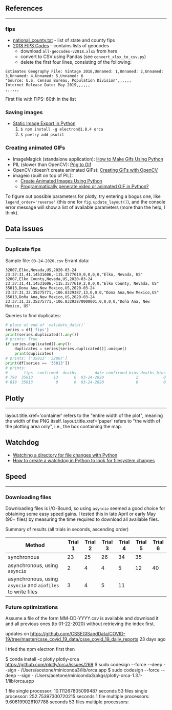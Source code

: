 ## References
---

### fips
* [national_county.txt](
https://www2.census.gov/geo/docs/reference/codes/files/national_county.txt) - list of state and county fips
* [2018 FIPS Codes](
https://www.census.gov/geographies/reference-files/2018/demo/popest/2018-fips.html) - contains lists of geocodes
    * download `all-geocodes-v2018.xlsx` from here
    * convert to CSV using Pandas (see `convert_xlsx_to_csv.py`)
    * delete the first four lines, consisting of the following:
```
Estimates Geography File: Vintage 2018,Unnamed: 1,Unnamed: 2,Unnamed: 3,Unnamed: 4,Unnamed: 5,Unnamed: 6
"Source: U.S. Census Bureau, Population Division",,,,,,
Internet Release Date: May 2019,,,,,,
,,,,,,
```
First file with FIPS: 60th in the list

### Saving images
* [Static Image Export in Python](https://plotly.com/python/static-image-export/)
    1. `$ npm install -g electron@1.8.4 orca`
    2. `$ poetry add psutil`

### Creating animated GIFs
* ImageMagick (standalone application): [How to Make Gifs Using Python](
http://superfluoussextant.com/making-gifs-with-python)
* PIL (slower than OpenCV): [Png to Gif](https://pythonprogramming.altervista.org/png-to-gif/)
* OpenCV (doesn't create animated GIFs): [Creating GIFs with OpenCV](
https://www.pyimagesearch.com/2018/11/05/creating-gifs-with-opencv/)
* imageio (built on top of PIL): 
    * [Create Animated Images Using Python](https://medium.com/swlh/python-animated-images-6a85b9b68f86)
    * [Programmatically generate video or animated GIF in Python?](
    https://stackoverflow.com/questions/753190/programmatically-generate-video-or-animated-gif-in-python)

To figure out possible parameters for plotly, try entering a bogus one, like `legend_order='reverse'` (this one for 
`fig.update_layout()`), and the console error message will show a list of available parameters (more than the help, 
I think).

## Data issues
---

### Duplicate fips
Sample file: `03-24-2020.csv`
Errant data:
```csv
32007,Elko,Nevada,US,2020-03-24 23:37:31,41.14531606,-115.3577619,0,0,0,0,"Elko, Nevada, US"
32007,Elko County,Nevada,US,2020-03-24 23:37:31,41.14531606,-115.3577619,2,0,0,0,"Elko County, Nevada, US"
35013,Dona Ana,New Mexico,US,2020-03-24 23:37:31,32.35275771,-106.8329387,13,0,0,0,"Dona Ana,New Mexico,US"
35013,Doña Ana,New Mexico,US,2020-03-24 23:37:31,32.35275771,-106.83293870000001,0,0,0,0,"Doña Ana, New Mexico, US"
```

Queries to find duplicates:
```python
# place at end of `validate_data()`
series = df['fips']
print(series.duplicated().any())
# prints: True
if series.duplicated().any():
    duplicates = series[series.duplicated()].unique()
    print(duplicates)
# prints: ['35013' '32007']
print(df[series == '35013'])
# prints:
#       fips  confirmed  deaths        date confirmed_bins deaths_bins
# 798  35013         13       0  03-24-2020              2           0
# 818  35013          0       0  03-24-2020              0           0
```

## Plotly
---
 
layout.title.xref='container' refers to the "entire width of the plot", meaning the width of the PNG itself.
layout.title.xref='paper' refers to "the width of the plotting area only", i.e., the box containing the map.

## Watchdog
* [Watching a directory for file changes with Python](http://brunorocha.org/python/watching-a-directory-for-file-changes-with-python.html)
* [How to create a watchdog in Python to look for filesystem changes](http://thepythoncorner.com/dev/how-to-create-a-watchdog-in-python-to-look-for-filesystem-changes/)

## Speed
---

### Downloading files

Downloading files is I/O-Bound, so using `asyncio` seemed a good choice for obtaining some easy speed gains.  I tested 
this in late April or early May (90+ files) by measuring the time required to download all available files.

Summary of results (all trials in seconds, ascending order)

Method | Trial 1 | Trial 2 | Trial 3 | Trial 4 | Trial 5 | Trial 6
------ | ------- | ------- | ------- | ------- | ------- | -------
synchronous | 23 | 25 | 26 | 34 | 35 | 
asynchronous, using `asyncio` | 2 | 4 | 4 | 5 | 12 | 40
asynchronous, using `asyncio` and `aiofiles` to write files | 3 | 4 | 5 | 11 | | 

### Future optimizations

Assume a file of the form MM-DD-YYYY.csv is available and download it and all previous ones (to 01-22-2020) without
retrieving the index first.

updates on https://github.com/CSSEGISandData/COVID-19/tree/master/csse_covid_19_data/csse_covid_19_daily_reports
 <time-ago datetime="2020-04-16T16:09:49Z" class="no-wrap" title="Apr 16, 2020, 9:09 AM PDT">23 days ago</time-ago>
 
 I tried the npm electron first
 then
 
 $ conda install -c plotly plotly-orca
 https://github.com/plotly/orca/issues/269
 $ sudo codesign --force --deep --sign - /Users/acetone/miniconda3/lib/orca.app
 $ sudo codesign --force --deep --sign - /Users/acetone/miniconda3/pkgs/plotly-orca-1.3.1-1/lib/orca.app
 
 1 file single processor: 10.111267805099487 seconds
 53 files single processor: 252.75397300720215 seconds
 1 file multiple processors: 9.606199026107788 seconds
 53 files multiple processors: 